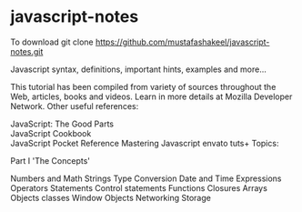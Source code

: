 # javascript-notes
To download 
git clone https://github.com/mustafashakeel/javascript-notes.git


Javascript syntax, definitions, important hints, examples and more...

This tutorial has been compiled from variety of sources throughout the Web, articles, books and videos. Learn in more details at Mozilla Developer Network.
Other useful references:

JavaScript: The Good Parts <br/>
JavaScript Cookbook<br/>
JavaScript Pocket Reference
Mastering Javascript
envato tuts+
Topics:

Part I 'The Concepts'

Numbers and Math
Strings
Type Conversion
Date and Time
Expressions
Operators
Statements
Control statements
Functions
Closures
Arrays
Objects
classes
Window Objects
Networking
Storage

